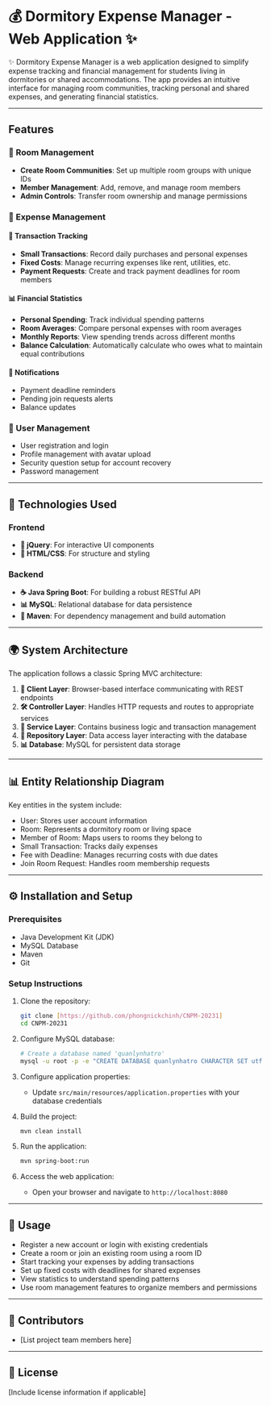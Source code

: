 # 💰 Dormitory Expense Manager - Web Application ✨

✨ Dormitory Expense Manager is a web application designed to simplify expense tracking and financial management for students living in dormitories or shared accommodations. The app provides an intuitive interface for managing room communities, tracking personal and shared expenses, and generating financial statistics.

---

## Features

### 👥 Room Management
- **Create Room Communities**: Set up multiple room groups with unique IDs
- **Member Management**: Add, remove, and manage room members
- **Admin Controls**: Transfer room ownership and manage permissions

### 💸 Expense Management
#### 📝 Transaction Tracking
- **Small Transactions**: Record daily purchases and personal expenses
- **Fixed Costs**: Manage recurring expenses like rent, utilities, etc.
- **Payment Requests**: Create and track payment deadlines for room members

#### 📊 Financial Statistics
- **Personal Spending**: Track individual spending patterns
- **Room Averages**: Compare personal expenses with room averages
- **Monthly Reports**: View spending trends across different months
- **Balance Calculation**: Automatically calculate who owes what to maintain equal contributions

#### 🔔 Notifications
- Payment deadline reminders
- Pending join requests alerts
- Balance updates

### 🔐 User Management
- User registration and login
- Profile management with avatar upload
- Security question setup for account recovery
- Password management

---

## 🔧 Technologies Used

### Frontend
- **📱 jQuery**: For interactive UI components
- **🎨 HTML/CSS**: For structure and styling

### Backend
- **☕ Java Spring Boot**: For building a robust RESTful API
- **📊 MySQL**: Relational database for data persistence
- **🔄 Maven**: For dependency management and build automation

---

## 🌍 System Architecture

The application follows a classic Spring MVC architecture:
1. **📱 Client Layer**: Browser-based interface communicating with REST endpoints
2. **🛠️ Controller Layer**: Handles HTTP requests and routes to appropriate services
3. **💼 Service Layer**: Contains business logic and transaction management
4. **📁 Repository Layer**: Data access layer interacting with the database
5. **📊 Database**: MySQL for persistent data storage

---

## 📊 Entity Relationship Diagram

Key entities in the system include:
- User: Stores user account information
- Room: Represents a dormitory room or living space
- Member of Room: Maps users to rooms they belong to
- Small Transaction: Tracks daily expenses
- Fee with Deadline: Manages recurring costs with due dates
- Join Room Request: Handles room membership requests

---

## ⚙️ Installation and Setup

### Prerequisites
- Java Development Kit (JDK)
- MySQL Database
- Maven
- Git

### Setup Instructions
1. Clone the repository:
   ```bash
   git clone [https://github.com/phongnickchinh/CNPM-20231]
   cd CNPM-20231
   ```

2. Configure MySQL database:
   ```bash
   # Create a database named 'quanlynhatro'
   mysql -u root -p -e "CREATE DATABASE quanlynhatro CHARACTER SET utf8mb4 COLLATE utf8mb4_unicode_ci;"
   ```

3. Configure application properties:
   - Update `src/main/resources/application.properties` with your database credentials

4. Build the project:
   ```bash
   mvn clean install
   ```

5. Run the application:
   ```bash
   mvn spring-boot:run
   ```

6. Access the web application:
   - Open your browser and navigate to `http://localhost:8080`

---

## 🔄 Usage
- Register a new account or login with existing credentials
- Create a room or join an existing room using a room ID
- Start tracking your expenses by adding transactions
- Set up fixed costs with deadlines for shared expenses
- View statistics to understand spending patterns
- Use room management features to organize members and permissions

---

## 👥 Contributors
- [List project team members here]

---

## 📄 License
[Include license information if applicable]
